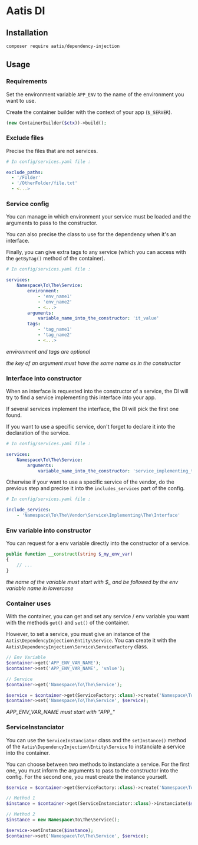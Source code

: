 # Aatis DI

## Installation

```bash
composer require aatis/dependency-injection
```

## Usage

### Requirements

Set the environment variable `APP_ENV` to the name of the environment you want to use.

Create the container builder with the context of your app (`$_SERVER`).

```php
(new ContainerBuilder($ctx))->build();
```

### Exclude files

Precise the files that are not services.

```yaml
# In config/services.yaml file :

exclude_paths:
  - '/Folder'
  - '/OtherFolder/file.txt'
  - <...>
```

### Service config

You can manage in which environment your service must be loaded and the arguments to pass to the constructor.

You can also precise the class to use for the dependency when it's an interface.

Finally, you can give extra tags to any service (which you can access with the `getByTag()` method of the container).

```yaml
# In config/services.yaml file :

services:
    Namespace\To\The\Service:
        environment:
            - 'env_name1'
            - 'env_name2'
            - <...>
        arguments:
            variable_name_into_the_constructor: 'it_value'
        tags:
            - 'tag_name1'
            - 'tag_name2'
            - <...>
```

*environment and tags are optional*

*the key of an argument must have the same name as in the constructor*

### Interface into constructor

When an interface is requested into the constructor of a service, the DI will try to find a service implementing this interface into your app.

If several services implement the interface, the DI will pick the first one found.

If you want to use a specific service, don't forget to declare it into the declaration of the service.

```yaml
# In config/services.yaml file :

services:
    Namespace\To\The\Service:
        arguments:
            variable_name_into_the_constructor: 'service_implementing_the_interface'
```

Otherwise if your want to use a specific service of the vendor, do the previous step and precise it into the `includes_services` part of the config.

```yaml
# In config/services.yaml file :

include_services:
    - 'Namespace\To\The\Vendor\Service\Implementing\The\Interface'
```

### Env variable into constructor

You can request for a env variable directly into the constructor of a service.

```php
public function __construct(string $_my_env_var)
{
    // ...
}
```

*the name of the variable must start with $_ and be followed by the env variable name in lowercase*

### Container uses

With the container, you can get and set any service / env variable you want with the methods `get()` and `set()` of the container.

However, to set a service, you must give an instance of the `Aatis\DependencyInjection\Entity\Service`. You can create it with the `Aatis\DependencyInjection\Service\ServiceFactory` class.

```php
// Env Variable
$container->get('APP_ENV_VAR_NAME');
$container->set('APP_ENV_VAR_NAME', 'value');

// Service
$container->get('Namespace\To\The\Service');

$service = $container->get(ServiceFactory::class)->create('Namespace\To\The\Service');
$container->set('Namespace\To\The\Service', $service);
``` 

*APP_ENV_VAR_NAME must start with "APP_"*

### ServiceInstanciator

You can use the `ServiceInstanciator` class and the `setInstance()` method of the `Aatis\DependencyInjection\Entity\Service` to instanciate a service into the container.

You can choose between two methods to instanciate a service. For the first one, you must inform the arguments to pass to the constructor into the config. For the second one, you must create the instance yourself.

```php
$service = $container->get(ServiceFactory::class)->create('Namespace\To\The\Service');

// Method 1
$instance = $container->get(ServiceInstanciator::class)->instanciate($service)

// Method 2
$instance = new Namespace\To\The\Service();

$service->setInstance($instance);
$container->set('Namespace\To\The\Service', $service);
